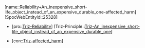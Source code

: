 ﻿---
type: TrizContradiction
aliases:
- Reliability+An_inexpensive_short-life_object_instead_of_an_expensive_durable_one-affected_harm
license: CC BY-SA 4.0
copyright: https://github.com/SpocWeb
IsDeleted: false
IsReadOnly: false
Confidential: public
tags: 
- Triz/Contradiction
---
[name::Reliability+An_inexpensive_short-life_object_instead_of_an_expensive_durable_one-affected_harm]
[SpocWebEntityId::25328]
+ [pro::[Triz-Reliability](tech/Triz/Parameter/Triz-Reliability.md)]
[Triz-Principle::[Triz-An_inexpensive_short-life_object_instead_of_an_expensive_durable_one](tech/Triz/Principle/Triz-An_inexpensive_short-life_object_instead_of_an_expensive_durable_one.md)]
- [con::[Triz-affected_harm](tech/Triz/Parameter/Triz-affected_harm.md)]

